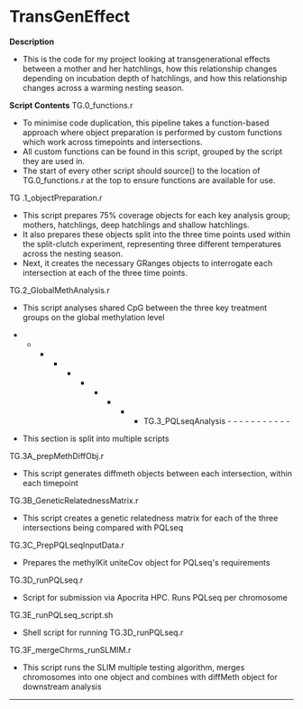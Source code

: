 # TransGenEffect


**Description**
- This is the code for my project looking at transgenerational effects between a mother and her hatchlings, how this relationship changes depending on incubation depth of hatchlings, and how this relationship changes across a warming nesting season. 

**Script Contents**
TG.0_functions.r
-  To minimise code duplication, this pipeline takes a function-based approach where object preparation is performed by custom functions which work across timepoints and intersections.
-  All custom functions can be found in this script, grouped by the script they are used in. 
-  The start of every other script should source() to the location of TG.0_functions.r at the top to ensure functions are available for use.

TG .1_objectPreparation.r
- This script prepares 75% coverage objects for each key analysis group; mothers, hatchlings, deep hatchlings and shallow hatchlings.
- It also prepares these objects split into the three time points used within the split-clutch experiment, representing three different temperatures across the nesting season.
- Next, it creates the necessary GRanges objects to interrogate each intersection at each of the three time points.

TG.2_GlobalMethAnalysis.r
- This script analyses shared CpG between the three key treatment groups on the global methylation level


-  -  -  -  -  -  -  -  -  -   TG.3_PQLseqAnalysis  -  -  -  -  -  -  -  -  -  -  -
  - This section is split into multiple scripts

TG.3A_prepMethDiffObj.r
- This script generates diffmeth objects between each intersection, within each timepoint

TG.3B_GeneticRelatednessMatrix.r
- This script creates a genetic relatedness matrix for each of the three intersections being compared with PQLseq

TG.3C_PrepPQLseqInputData.r
- Prepares the methylKit uniteCov object for PQLseq's requirements                                 

TG.3D_runPQLseq.r
- Script for submission via Apocrita HPC. Runs PQLseq per chromosome

TG.3E_runPQLseq_script.sh
- Shell script for running TG.3D_runPQLseq.r

TG.3F_mergeChrms_runSLMIM.r
- This script runs the SLIM multiple testing algorithm, merges chromosomes into one object and combines with diffMeth object for downstream analysis

-  -  -  -  -  -  -  -  -  -  -  -  -  -  -  -  -  -  -  -  -  -  -  -  -  -  -  -  -  - 




